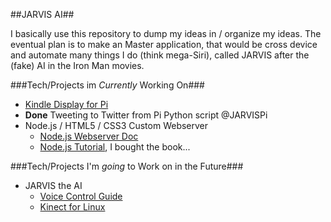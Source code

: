 ##JARVIS AI##

I basically use this repository to dump my ideas in / organize my ideas.
The eventual plan is to make an Master application, that would be cross device and automate many things I do (think mega-Siri), called JARVIS after the (fake) AI in the Iron Man movies.

###Tech/Projects im *Currently* Working On###
* [Kindle Display for Pi](http://www.ponnuki.net/2012/09/kindleberry-pi/)
* **Done** Tweeting to Twitter from Pi Python script @JARVISPi
* Node.js / HTML5 / CSS3 Custom Webserver
    * [Node.js Webserver Doc](http://nodejs.org/api/http.html)
    * [Node.js Tutorial](http://www.nodebeginner.org/#server-side-javascript), I bought the book...

###Tech/Projects I'm *going* to Work on in the Future###
* JARVIS the AI 
    * [Voice Control Guide](http://harizanov.com/2013/03/siri-like-voice-chat-with-raspberry-pi-keep-kids-busy-for-a-while/)
    * [Kinect for Linux](http://openkinect.org/wiki/Main_Page)
